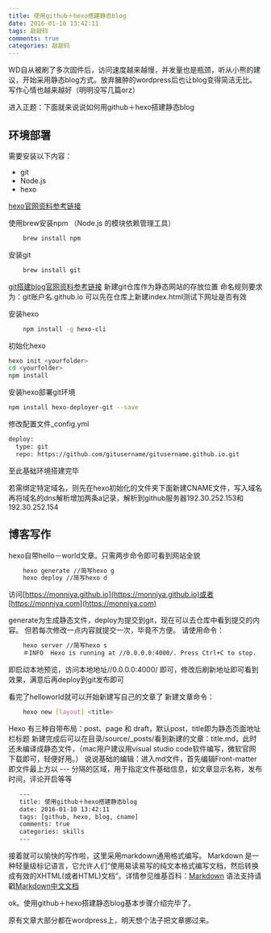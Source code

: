 ```yaml
---
title: 使用github＋hexo搭建静态blog
date: 2016-01-10 13:42:11
tags: 敲敲码
comments: true
categories: 敲敲码
---
```


WD自从被刷了多次固件后，访问速度越来越慢，并发量也是瓶颈，听从小熊的建议，开始采用静态blog方式。放弃臃肿的wordpress后也让blog变得简洁无比。写作心情也越来越好（明明没写几篇orz）

进入正题：下面就来说说如何用github＋hexo搭建静态blog
<!--more-->

## 环境部署

需要安装以下内容：
* git
* Node.js
* hexo

[hexo官网资料参考链接](https://hexo.io)

使用brew安装npm （Node.js 的模块依赖管理工具）
``` bash
    brew install npm
```
安装git
``` bash
    brew install git
```
[git搭建blog官网资料参考链接](https://pages.github.com/)
新建git仓库作为静态网站的存放位置
命名规则要求为：git账户名.github.io
可以先在仓库上新建index.html测试下网址是否有效

安装hexo
``` bash
    npm install -g hexo-cli
```
初始化hexo
``` bash
hexo init <yourfolder>
cd <yourfolder>
npm install
```
安装hexo部署git环境

``` bash
npm install hexo-deployer-git --save
``` 

修改配置文件_config.yml
``` bash
deploy:
  type: git
  repo: https://github.com/gitusername/gitusername.github.io.git
``` 
至此基础环境搭建完毕

若需绑定特定域名，则先在hexo初始化的文件夹<yourfolder>下面新建CNAME文件，写入域名
再将域名的dns解析增加两条a记录，解析到github服务器192.30.252.153和192.30.252.154

## 博客写作

hexo自带hello－world文章。只需两步命令即可看到网站全貌


``` bash
    hexo generate //简写hexo g
    hexo deploy //简写hexo d
``` 
访问[https://monniya.github.io](https://monniya.github.io)或者[https://monniya.com](https://monniya.com)

generate为生成静态文件，deploy为提交到git，现在可以去仓库中看到提交的内容。
但若每次修改一点内容就提交一次，毕竟不方便。
请使用命令：
``` bash
    hexo server //简写hexo s
    ＃INFO  Hexo is running at //0.0.0.0:4000/. Press Ctrl+C to stop.
``` 
即启动本地预览，访问本地地址//0.0.0.0:4000/ 即可，修改后刷新地址即可看到效果，满意后再deploy到git发布即可

看完了helloworld就可以开始新建写自己的文章了
新建文章命令：
``` bash
    hexo new [layout] <title>
``` 
Hexo 有三种自带布局：post、page 和 draft，默认post，title即为静态页面地址栏标题
新建完成后可以在目录/source/_posts/看到新建的文章：title.md，此时还未编译成静态文件，（mac用户建议用visual studio code软件编写，微软官网下载即可，轻便好用。）
说说基础的编辑：进入md文件，首先编辑Front-matter 
即文件最上方以 --- 分隔的区域，用于指定文件基础信息，如文章显示名称，发布时间，评论开启等等
``` bash
   ---  
   title: 使用github＋hexo搭建静态blog
   date: 2016-01-10 13:42:11
   tags: [github, hexo, blog, cname]
   comments: true
   categories: skills
   ---  
``` 
接着就可以愉快的写作啦，这里采用markdown通用格式编写。 
Markdown 是一种轻量级标记语言，它允许人们“使用易读易写的纯文本格式编写文档，然后转换成有效的XHTML(或者HTML)文档”。详情参见维基百科：[Markdown](https://zh.wikipedia.org/wiki/Markdown#.E4.BB.A3.E7.A0.81)
语法支持请戳[Markdown中文文档](//markdown-zh.readthedocs.org)

ok。使用github＋hexo搭建静态blog基本步骤介绍完毕了。

原有文章大部分都在wordpress上，明天想个法子把文章挪过来。




